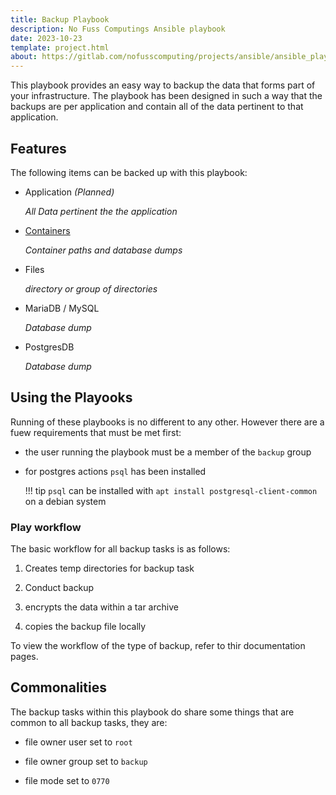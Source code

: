 ```yaml
---
title: Backup Playbook
description: No Fuss Computings Ansible playbook
date: 2023-10-23
template: project.html
about: https://gitlab.com/nofusscomputing/projects/ansible/ansible_playbooks
---
```


This playbook provides an easy way to backup the data that forms part of your infrastructure. The playbook has been designed in such a way that the backups are per application and contain all of the data pertinent to that application.


## Features

The following items can be backed up with this playbook:


- Application _(Planned)_

  _All Data pertinent the the application_

- [Containers](application.md)

  _Container paths and database dumps_

- Files

    _directory or group of directories_

- MariaDB / MySQL

    _Database dump_

- PostgresDB

    _Database dump_


## Using the Playooks

Running of these playbooks is no different to any other. However there are a fuew requirements that must be met first:

- the user running the playbook must be a member of the `backup` group

- for postgres actions `psql` has been installed

    !!! tip
        `psql` can be installed with `apt install postgresql-client-common` on a debian system


### Play workflow

The basic workflow for all backup tasks is as follows:

1. Creates temp directories for backup task

1. Conduct backup

1. encrypts the data within a tar archive

1. copies the backup file locally

To view the workflow of the type of backup, refer to thir documentation pages.


## Commonalities

The backup tasks within this playbook do share some things that are common to all backup tasks, they are:

- file owner user set to `root`

- file owner group set to `backup`

- file mode set to `0770`